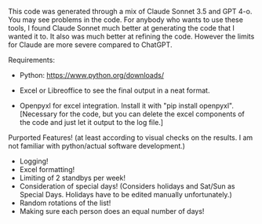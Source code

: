 This code was generated through a mix of Claude Sonnet 3.5 and GPT 4-o. You may see problems in the code. For anybody who wants to use these tools, I found Claude Sonnet much better at generating the code that I wanted it to. It also was much better at refining the code. However the limits for Claude are more severe compared to ChatGPT.

Requirements:

- Python: https://www.python.org/downloads/

- Excel or Libreoffice to see the final output in a neat format.

- Openpyxl for excel integration. Install it with "pip install openpyxl". [Necessary for the code, but you can delete the excel components of the code and just let it output to the log file.]


Purported Features! (at least according to visual checks on the results. I am not familiar with python/actual software development.)
- Logging!
- Excel formatting!
- Limiting of 2 standbys per week!
- Consideration of special days! (Considers holidays and Sat/Sun as Special Days. Holidays have to be edited manually unfortunately.)
- Random rotations of the list!
- Making sure each person does an equal number of days!

